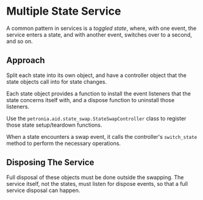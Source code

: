 # Multiple State Service

A common pattern in services is a *toggled state*, where, with one event, the service enters a state, and with another event, switches over to a second, and so on.

## Approach

Split each state into its own object, and have a controller object that the state objects call into for state changes.

Each state object provides a function to install the event listeners that the state concerns itself with, and a dispose function to uninstall those listeners.

Use the `petronia.aid.state_swap.StateSwapController` class to register those state setup/teardown functions.

When a state encounters a swap event, it calls the controller's `switch_state` method to perform the necessary operations.

## Disposing The Service

Full disposal of these objects must be done outside the swapping.  The service itself, not the states, must listen for dispose events, so that a full service disposal can happen.
